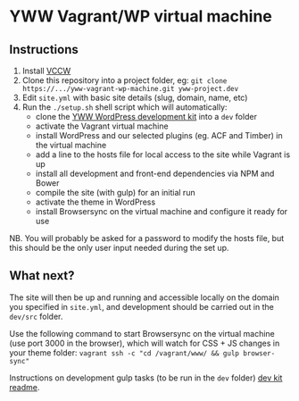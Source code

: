 # YWW Vagrant/WP virtual machine #

## Instructions ##

1. Install [VCCW](http://vccw.cc/)
2. Clone this repository into a project folder, eg: `git clone https://.../yww-vagrant-wp-machine.git yww-project.dev`
3. Edit `site.yml` with basic site details (slug, domain, name, etc)
4. Run the `./setup.sh` shell script which will automatically:
    * clone the [YWW WordPress development kit](https://bitbucket.org/yeswework/yww-wp-dev-kit) into a `dev` folder
    * activate the Vagrant virtual machine
    * install WordPress and our selected plugins (eg. ACF and Timber) in the virtual machine
    * add a line to the hosts file for local access to the site while Vagrant is up
    * install all development and front-end dependencies via NPM and Bower
    * compile the site (with gulp) for an initial run
    * activate the theme in WordPress
    * install Browsersync on the virtual machine and configure it ready for use

NB. You will probably be asked for a password to modify the hosts file, but this should be the only user input needed during the set up.

## What next? ##

The site will then be up and running and accessible locally on the domain you specified in `site.yml`, and development should be carried out in the `dev/src` folder.

Use the following command to start Browsersync on the virtual machine (use port 3000 in the browser), which will watch for CSS + JS changes in your theme folder:
`vagrant ssh -c "cd /vagrant/www/ && gulp browser-sync"`

Instructions on development gulp tasks (to be run in the `dev` folder) [dev kit readme](https://bitbucket.org/yeswework/yww-wp-dev-kit).